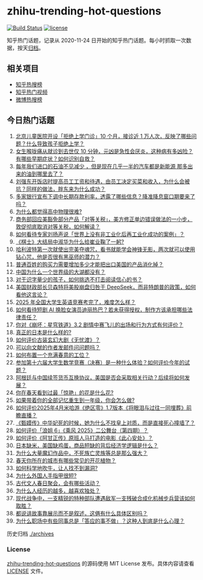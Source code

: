 # zhihu-trending-hot-questions

[![Build Status](https://github.com/justjavac/zhihu-trending-hot-questions/workflows/ci/badge.svg?branch=master)](https://github.com/justjavac/zhihu-trending-hot-questions/actions)
[![license](https://img.shields.io/github/license/justjavac/zhihu-trending-hot-questions)](https://github.com/justjavac/zhihu-trending-hot-questions/blob/master/LICENSE)

知乎热门话题，记录从 2020-11-24
日开始的知乎热门话题。每小时抓取一次数据，按天[归档](./archives)。

## 相关项目

- [知乎热搜榜](https://github.com/justjavac/zhihu-trending-top-search)
- [知乎热门视频](https://github.com/justjavac/zhihu-trending-hot-video)
- [微博热搜榜](https://github.com/justjavac/weibo-trending-hot-search)

## 今日热门话题

<!-- BEGIN -->
<!-- 最后更新时间 Mon Apr 14 2025 01:06:34 GMT+0800 (China Standard Time) -->

1. [北京儿童医院开设「拒绝上学门诊」10 个月，接诊近 1 万人次，反映了哪些问题？什么导致孩子拒绝上学？](https://www.zhihu.com/question/1894685996509001000)
1. [女生喉咙痛从就诊到去世仅 10 分钟，元凶是急性会厌炎，这种病有多凶险？有哪些早期症状？如何识别自救？](https://www.zhihu.com/question/1894669033174954000)
1. [每年我们进口的石油不见减少 ，但是现在几乎一半的汽车都是新能源 那多出来的油到哪里去了？](https://www.zhihu.com/question/9049104276)
1. [刘强东开饭店时提高员工工资和待遇，由员工决定买菜和收入，为什么会被坑？同样的做法，胖东来为什么成功？](https://www.zhihu.com/question/10117107612)
1. [多家银行宣布下调中长期存款利率，透露了哪些信息？降准降息窗口期要来了吗？](https://www.zhihu.com/question/1893726755866501400)
1. [为什么都觉得高中物理很难?](https://www.zhihu.com/question/625757114)
1. [商务部回应美豁免部分产品「对等关税」，美方修正单边错误做法的一小步，敦促彻底取消对等关税，如何解读？](https://www.zhihu.com/question/1894830232600537000)
1. [如何看待专家刘扬声说「世界上没有非工业化后再工业化成功的案例」？](https://www.zhihu.com/question/1894383700495557400)
1. [《棋士》大结局中淑华为什么给崔业鞠了一躬?](https://www.zhihu.com/question/1893587838706112000)
1. [哈利波特第一次就使出完美夺魂咒，看书就能学会神锋无影，两次就可以使用钻心咒，他是否很有黑巫师的潜力？](https://www.zhihu.com/question/12529898156)
1. [普通百姓的购买力需要增加多少才能把出口美国的产品消化掉？](https://www.zhihu.com/question/1893743928819291600)
1. [中国为什么一个世界级的大湖都没有？](https://www.zhihu.com/question/13850795371)
1. [对于识字量少的孩子，如何挑选不打击阅读信心的书？](https://www.zhihu.com/question/1891631147315884800)
1. [美国财政部长贝森特将美股崩盘归咎于 DeepSeek，而非特朗普的政策，如何看他这言论？](https://www.zhihu.com/question/1893202037736456700)
1. [2025 年全国大学生英语竞赛考完了，难度怎么样？](https://www.zhihu.com/question/1894723756477347000)
1. [如何看待短剧 AI 换脸女演员迪丽热巴？若未获得授权，制作方该承担哪些法律责任？](https://www.zhihu.com/question/1894082179719460400)
1. [你对《崩坏：星穹铁道》3.2 剧情中赛飞儿的出场和行为方式有何评价？](https://www.zhihu.com/question/1893593382544192000)
1. [真正的日本是什么样的?](https://www.zhihu.com/question/276905271)
1. [如何评价古装玄幻大剧《无忧渡》？](https://www.zhihu.com/question/497476644)
1. [可以向文献的作者发邮件问问题吗？](https://www.zhihu.com/question/1891146889480623600)
1. [如何布置一个充满春意的工位？](https://www.zhihu.com/question/15751440910)
1. [参加第十六届大学生数学竞赛（决赛）是一种什么体验？如何评价今年的试题？](https://www.zhihu.com/question/1894362527607019500)
1. [阿根廷与中国续签货币互换协议，美国是否会采取相关行动？后续将如何发展？](https://www.zhihu.com/question/1894365746462700500)
1. [你在春天看到过最「惊艳」的花是什么花?](https://www.zhihu.com/question/1892573557860558300)
1. [如果带着你的全部记忆重生到一年级，你会怎么做?](https://www.zhihu.com/question/1890070206061183000)
1. [如何评价2025年4月米哈游《绝区零》1.7版本《将眼泪与过往一同埋葬》前瞻直播？](https://www.zhihu.com/question/1893716871255132200)
1. [《甄嬛传》中华妃死的时候，她为什么不找皇上对质，而是直接死心撞墙了？](https://www.zhihu.com/question/401760465)
1. [如何评价「浪姐 6」《乘风 2025》二公舞台（第四期）？](https://www.zhihu.com/question/1893909014238196700)
1. [如何评价《阿甘正传》原班人马打造的电影《此心安处》？](https://www.zhihu.com/question/1893806962979856400)
1. [日本缺米，美国缺鸡蛋，商品短缺的背后经济学逻辑是什么？](https://www.zhihu.com/question/1894024221597856500)
1. [为什么大量魔幻作品中，不死族亡灵族等总是那么强大？](https://www.zhihu.com/question/15458923572)
1. [春天你所在的城市有哪些常见的开花植物？](https://www.zhihu.com/question/15751298897)
1. [如何科学地吹牛，让人找不到漏洞?](https://www.zhihu.com/question/649675122)
1. [为什么外国人手指甲很短?](https://www.zhihu.com/question/321966149)
1. [古代文人春日聚会，会有哪些活动？](https://www.zhihu.com/question/15751405614)
1. [为什么人经历的越多，越喜欢独处？](https://www.zhihu.com/question/661506937)
1. [现代战争中，一支精锐的特种部队遭遇敌军一支残破合成化机械步兵营该如何取胜？](https://www.zhihu.com/question/1890066840497132800)
1. [都说讲故事靠展示而不是叙述，这俩有什么具体区别吗？](https://www.zhihu.com/question/1894063750950146000)
1. [为什么职场中有些同事总是「答应的事不做」？这种人到底是什么心理？](https://www.zhihu.com/question/1893665289700337200)

<!-- END -->

历史归档 [./archives](./archives)

### License

[zhihu-trending-hot-questions](https://github.com/justjavac/zhihu-trending-hot-questions)
的源码使用 MIT License 发布。具体内容请查看 [LICENSE](./LICENSE) 文件。
